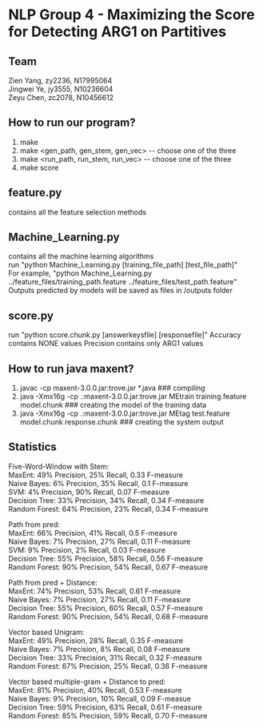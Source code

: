 # NLP Group 4 - Maximizing the Score for Detecting ARG1 on Partitives

## Team
Zien Yang, zy2236, N17995064  
Jingwei Ye, jy3555, N10236604  
Zeyu Chen, zc2078, N10456612  

## How to run our program?
1. make
2. make <gen_path, gen_stem, gen_vec> -- choose one of the three
3. make <run_path, run_stem, run_vec> -- choose one of the three
4. make score

## feature.py
contains all the feature selection methods

## Machine_Learning.py
contains all the machine learning algorithms <br />
run "python Machine_Learning.py [training_file_path] [test_file_path]" <br />
For example, "python Machine_Learning.py ../feature_files/training_path.feature  ../feature_files/test_path.feature" <br />
Outputs predicted by models will be saved as files in /outputs folder <br />

## score.py
run "python score.chunk.py [answerkeysfile] [responsefile]"
Accuracy contains NONE values
Precision contains only ARG1 values

## How to run java maxent?
  1. javac -cp maxent-3.0.0.jar:trove.jar *.java ### compiling
  2. java -Xmx16g -cp .:maxent-3.0.0.jar:trove.jar MEtrain training.feature model.chunk ### creating the model of the training data
  3. java -Xmx16g -cp .:maxent-3.0.0.jar:trove.jar MEtag test.feature model.chunk response.chunk ### creating the system output


## Statistics
Five-Word-Window with Stem: <br />
  MaxEnt: 49% Precision, 25% Recall, 0.33 F-measure <br />
  Naive Bayes: 6% Precision, 35% Recall, 0.1 F-measure <br />
  SVM: 4% Precision, 90% Recall, 0.07 F-measure <br />
  Decision Tree: 33% Precision, 34% Recall, 0.34 F-measure <br />
  Random Forest: 64% Precision, 23% Recall, 0.34 F-measure <br />

Path from pred: <br />
  MaxEnt: 66% Precision, 41% Recall, 0.5 F-measure  <br />
  Naive Bayes: 7% Precision, 27% Recall, 0.11 F-measure  <br />
  SVM: 9% Precision, 2% Recall, 0.03 F-measure  <br />
  Decision Tree: 55% Precision, 58% Recall, 0.56 F-measure  <br />
  Random Forest: 90% Precision, 54% Recall, 0.67 F-measure  <br />
 
Path from pred + Distance: <br />
   MaxEnt: 74% Precision, 53% Recall, 0.61 F-measure  <br />
   Naive Bayes: 7% Precision, 27% Recall, 0.11 F-measure  <br />
   Decision Tree: 55% Precision, 60% Recall, 0.57 F-measure  <br />
   Random Forest: 90% Precision, 54% Recall, 0.68 F-measure  <br />
  
Vector based Unigram: <br />
   MaxEnt: 49% Precision, 28% Recall, 0.35 F-measure  <br />
   Naive Bayes: 7% Precision, 8% Recall, 0.08 F-measure  <br />
   Decision Tree: 33% Precision, 31% Recall, 0.32 F-measure  <br />
   Random Forest: 67% Precision, 25% Recall, 0.36 F-measure  <br />
  
 Vector based multiple-gram + Distance to pred: <br />
    MaxEnt: 81% Precision, 40% Recall, 0.53 F-measure <br />
    Naive Bayes: 9% Precision, 10% Recall, 0.09 F-measue <br />
    Decision Tree: 59% Precision, 63% Recall, 0.61 F-measure <br />
    Random Forest: 85% Precision, 59% Recall, 0.70 F-measure <br />
 

  
